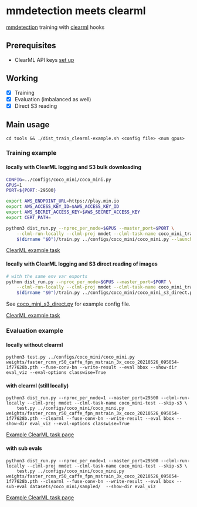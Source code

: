 # mmdetection meets clearml
[mmdetection](https://github.com/open-mmlab/mmdetection) training with [clearml](https://github.com/allegroai/clearml) hooks

## Prerequisites

- ClearML API keys [set up](https://clear.ml/docs/latest/docs/getting_started/ds/ds_first_steps)

## Working

- [x] Training
- [x] Evaluation (imbalanced as well)
- [x] Direct S3 reading

## Main usage

`cd tools && ./dist_train_clearml-example.sh <config file> <num gpus>`


### Training example

#### locally with ClearML logging and S3 bulk downloading

```bash
CONFIG=../configs/coco_mini/coco_mini.py
GPUS=1
PORT=${PORT:-29500}

export AWS_ENDPOINT_URL=https://play.min.io
export AWS_ACCESS_KEY_ID=$AWS_ACCESS_KEY_ID
export AWS_SECRET_ACCESS_KEY=$AWS_SECRET_ACCESS_KEY
export CERT_PATH=

python3 dist_run.py --nproc_per_node=$GPUS --master_port=$PORT \
    --clml-run-locally --clml-proj mmdet --clml-task-name coco_mini_train --download-models 'resnet50_msra-5891d200.pth' --s3-models-bucket mmdet-wts --s3-models-path '' --download-data coco_mini --s3-data-bucket coco --s3-data-path '' \
    $(dirname "$0")/train.py ../configs/coco_mini/coco_mini.py --launcher pytorch --clearml ${@:3} 
```

[ClearML example task](https://app.community.clear.ml/projects/90233d6aa54844a3b1b66eea7d952b26/experiments/56ffbc53039e49e181d5f8aba7c03b5a/output/log)


#### locally with ClearML logging and S3 direct reading of images

```bash
# with the same env var exports
python dist_run.py --nproc_per_node=$GPUS --master_port=$PORT \
    --clml-run-locally --clml-proj mmdet --clml-task-name coco_mini_train_s3_direct --download-models 'resnet50_msra-5891d200.pth' --s3-models-bucket mmdet-wts --s3-models-path '' --s3-direct-read --download-data coco_mini/train.json coco_mini/val.json --s3-data-bucket coco --s3-data-path '' \
    $(dirname "$0")/train.py ../configs/coco_mini/coco_mini_s3_direct.py --launcher pytorch --clearml ${@:3} 
```

See [coco_mini_s3_direct.py](./configs/coco_mini/coco_mini_s3_direct.py) for example config file. 

[ClearML example task](https://app.community.clear.ml/projects/90233d6aa54844a3b1b66eea7d952b26/experiments/e548da1ac7234fc2ab61161a3569f65d/output/log)


### Evaluation example

#### locally without clearml

```
python3 test.py ../configs/coco_mini/coco_mini.py weights/faster_rcnn_r50_caffe_fpn_mstrain_3x_coco_20210526_095054-1f77628b.pth --fuse-conv-bn --write-result --eval bbox --show-dir eval_viz --eval-options classwise=True
```

#### with clearml (still locally)

```
python3 dist_run.py --nproc_per_node=1 --master_port=29500 --clml-run-locally --clml-proj mmdet --clml-task-name coco_mini-test --skip-s3 \
    test.py ../configs/coco_mini/coco_mini.py weights/faster_rcnn_r50_caffe_fpn_mstrain_3x_coco_20210526_095054-1f77628b.pth --clearml --fuse-conv-bn --write-result --eval bbox --show-dir eval_viz --eval-options classwise=True
```

[Example ClearML task page](https://app.community.clear.ml/projects/90233d6aa54844a3b1b66eea7d952b26/experiments/d5492c5fb6a64a38b30ef38253e460fb/output/log)

#### with sub evals

```
python3 dist_run.py --nproc_per_node=1 --master_port=29500 --clml-run-locally --clml-proj mmdet --clml-task-name coco_mini-test --skip-s3 \
    test.py ../configs/coco_mini/coco_mini.py weights/faster_rcnn_r50_caffe_fpn_mstrain_3x_coco_20210526_095054-1f77628b.pth --clearml --fuse-conv-bn --write-result --eval bbox --sub-eval datasets/coco_mini/sampled/  --show-dir eval_viz
```

[Example ClearML task page](https://app.community.clear.ml/projects/90233d6aa54844a3b1b66eea7d952b26/experiments/108e6f2662b14557849167fa8a95fcb7/output/artifacts/other/test/output)
